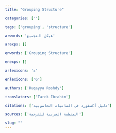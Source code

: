 ```yaml
---
title: "Grouping Structure"

categories: ['']

tags: ['grouping', 'structure']

arwords: 'هيكل التجميع'

arexps: []

enwords: ['Grouping Structure']

enexps: []

arlexicons: 'ه'

enlexicons: ['G']

authors: ['Ruqayya Roshdy']

translators: ['Tarek Ibrahim']

citations: ['دليل أكسفورد في السانيات الحاسوبية']

sources: ['المنظمة العربية للترجمة']

slug: ""
---
```

